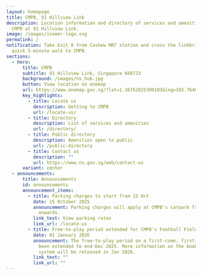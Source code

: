 ```yaml
---
layout: homepage
title: CMPB, 91 Hillview Link
description: Location information and directory of services and amenities at
  CMPB at 91 Hillview Link.
image: /images/isomer-logo.svg
permalink: /
notification: Take Exit A from Cashew MRT station and cross the linkbridge for a
  quick 5-minute walk to CMPB.
sections:
  - hero:
      title: CMPB
      subtitle: 91 Hillview Link, Singapore 669723
      background: /images/ns_hub.jpg
      button: View location on onemap
      url: https://www.onemap.gov.sg/?lat=1.36762825300103&lng=103.764025830065
      key_highlights:
        - title: Locate us
          description: Getting to CMPB
          url: /locate-us/
        - title: Directory
          description: List of services and amenities
          url: /directory/
        - title: Public directory
          description: Amenities open to public
          url: /public-directory
        - title: Contact us
          description: ""
          url: https://www.ns.gov.sg/web/contact-us
      variant: center
  - announcements:
      title: Announcements
      id: announcements
      announcement_items:
        - title: Parking charges to start from 15 Oct
          date: 15 October 2025
          announcement: Parking charges will apply at CMPB's carpark from 15 Oct 2025
            onwards.
          link_text: View parking rates
          link_url: /locate-us
        - title: Free-to-play period extended for CMPB's Football Field
          date: 01 January 2026
          announcement: The free-to-play period on a first-come, first-served basis has
            been extended to end-Dec 2025. More information on the booking
            system will be released in Jan 2026.
          link_text: ""
          link_url: ""
---
```

